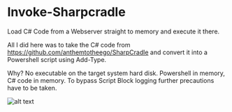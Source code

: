 # Invoke-Sharpcradle
Load C# Code from a Webserver straight to memory and execute it there.

All I did here was to take the C# code from https://github.com/anthemtotheego/SharpCradle and convert it into a Powershell script using Add-Type. 

Why? No executable on the target system hard disk. Powershell in memory, C# code in memory. To bypass Script Block logging further precautions have to be taken.

![alt text](https://raw.githubusercontent.com/SecureThisShit/Invoke-Sharpcradle/master/Invoke-Sharpcradle.png)
